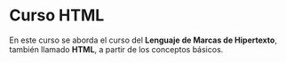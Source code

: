 # Curso HTML

En este curso se aborda el curso del **Lenguaje de Marcas de Hipertexto**, también llamado **HTML**, a partir de los conceptos básicos.
